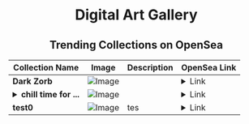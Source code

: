 <div align="center">

# Digital Art Gallery

## Trending Collections on OpenSea

| Collection Name                       | Image                                                                                     | Description                       | OpenSea Link                                                                                          |
|---------------------------------------|-------------------------------------------------------------------------------------------|-----------------------------------|--------------------------------------------------------------------------------------------------------|
| **Dark Zоrb** | ![Image](https://i.seadn.io/s/raw/files/925f3f2cb61e18fe19e6b8db6e794973.webp?w=500&auto=format?w=200&auto=format) |  | <details><summary>Link</summary>[Dark Zоrb](https://opensea.io/collection/dark-zorb-17)</details> |
| **<details><summary>chill time for ...</summary>chill time for crypto</details>** | ![Image](https://i.seadn.io/s/raw/files/7af02cb78752558e7b2096d4e69443e5.png?w=500&auto=format?w=200&auto=format) |  | <details><summary>Link</summary>[chill time for crypto](https://opensea.io/collection/chill-time-for-crypto)</details> |
| **test0** | ![Image](https://i.seadn.io/s/raw/files/6193eca8eca9b4cd11402e9529d06fa4.png?w=500&auto=format?w=200&auto=format) | tes | <details><summary>Link</summary>[test0](https://opensea.io/collection/test0-5)</details> |

</div>